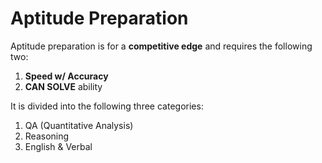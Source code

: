 # Aptitude Preparation

Aptitude preparation is for a **competitive edge** and requires the following two:

1. **Speed w/ Accuracy**
2. **CAN SOLVE** ability

It is divided into the following three categories:

1. QA (Quantitative Analysis)
2. Reasoning
3. English & Verbal
